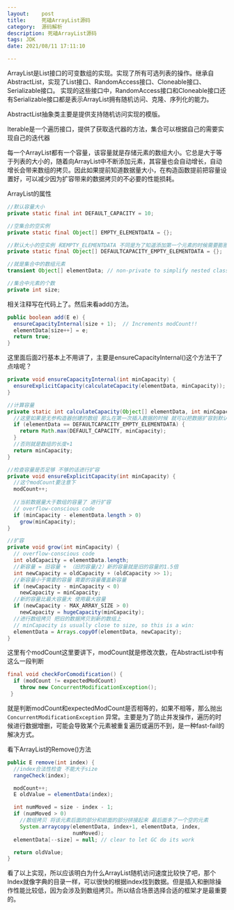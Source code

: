 ```yaml
---
layout:    post
title:     死磕ArrayList源码
category:  源码解析
description: 死磕ArrayList源码
tags: JDK
date: 2021/08/11 17:11:10

---
```


ArrayList是List接口的可变数组的实现。实现了所有可选列表的操作。继承自AbstractList，实现了List接口、RandomAccess接口、Cloneable接口、Serializable接口。
实现的这些接口中，RandomAccess接口和Cloneable接口还有Serializable接口都是表示ArrayList拥有随机访问、克隆、序列化的能力。

AbstractList抽象类主要是提供支持随机访问实现的模版。

Iterable是一个遍历接口，提供了获取迭代器的方法，集合可以根据自己的需要实现自己的迭代器

每一个ArrayList都有一个容量，该容量就是存储元素的数组大小。它总是大于等于列表的大小的，随着向ArrayList中不断添加元素，其容量也会自动增长，自动增长会带来数组的拷贝。因此如果提前知道数据量大小，在构造函数提前把容量设置好，可以减少因为扩容带来的数据拷贝的不必要的性能损耗。

ArrayList的属性

```java
//默认容量大小
private static final int DEFAULT_CAPACITY = 10;

//空集合的空实例
private static final Object[] EMPTY_ELEMENTDATA = {};

//默认大小的空实例 和EMPTY_ELEMENTDATA 不同是为了知道添加第一个元素的时候需要膨胀多少
private static final Object[] DEFAULTCAPACITY_EMPTY_ELEMENTDATA = {};

//就是集合中的数组元素
transient Object[] elementData; // non-private to simplify nested class access

//集合中元素的个数
private int size;
```

相关注释写在代码上了。然后来看add()方法。

```java
public boolean add(E e) {
  ensureCapacityInternal(size + 1);  // Increments modCount!!
  elementData[size++] = e;
  return true;
}
```

这里面后面2行基本上不用讲了，主要是ensureCapacityInternal()这个方法干了点啥呢？

```java
private void ensureCapacityInternal(int minCapacity) {
  ensureExplicitCapacity(calculateCapacity(elementData, minCapacity));
}

//计算容量
private static int calculateCapacity(Object[] elementData, int minCapacity) {
  //这里如果是无参构造器创建的数组 那么在第一次插入数据的时候 就可以把数据扩容到默认大小
  if (elementData == DEFAULTCAPACITY_EMPTY_ELEMENTDATA) {
    return Math.max(DEFAULT_CAPACITY, minCapacity);
  }
  //否则就是数组的长度+1
  return minCapacity;
}

//检查容量是否足够 不够的话进行扩容
private void ensureExplicitCapacity(int minCapacity) {
  //这个modCount要注意下
  modCount++;
				
  //当前数据量大于数组的容量了 进行扩容
  // overflow-conscious code
  if (minCapacity - elementData.length > 0)
    grow(minCapacity);
}

//扩容
private void grow(int minCapacity) {
  // overflow-conscious code
  int oldCapacity = elementData.length;
  //新容量 = 旧容量 + （旧的容量/2）新的容量就是旧的容量的1.5倍
  int newCapacity = oldCapacity + (oldCapacity >> 1);
  //新容量小于需要的容量 需要的容量覆盖新容量
  if (newCapacity - minCapacity < 0)
    newCapacity = minCapacity;
  //新的容量比最大容量大 使用最大容量
  if (newCapacity - MAX_ARRAY_SIZE > 0)
    newCapacity = hugeCapacity(minCapacity);
  //进行数组拷贝 把旧的数据拷贝到新的数组上
  // minCapacity is usually close to size, so this is a win:
  elementData = Arrays.copyOf(elementData, newCapacity);
}
```

这里有个modCount这里要讲下，modCount就是修改次数，在AbstractList中有这么一段判断

```java
final void checkForComodification() {
  if (modCount != expectedModCount)
    throw new ConcurrentModificationException();
 }
```

就是判断modCount和expectedModCount是否相等的，如果不相等，那么抛出`ConcurrentModificationException` 异常。主要是为了防止并发操作，遍历的时候进行数据增删，可能会导致某个元素被重复遍历或遍历不到，是一种fast-fail的解决方式。

看下ArrayList的Remove()方法

```java
public E remove(int index) {
  //index合法性检查 不能大于size
  rangeCheck(index);

  modCount++;
  E oldValue = elementData(index);

  int numMoved = size - index - 1;
  if (numMoved > 0)
    //数组拷贝 将该元素后面的部分和前面的部分拼接起来 最后面多了一个空的元素
    System.arraycopy(elementData, index+1, elementData, index,
                     numMoved);
  elementData[--size] = null; // clear to let GC do its work

  return oldValue;
}


```

看了以上实现，所以应该明白为什么ArrayList随机访问速度比较快了吧，那个Index就像字典的目录一样，可以很快的根据index找到数据。但是插入和删除操作性能比较低，因为会涉及到数组拷贝。所以结合场景选择合适的框架才是最重要的。

